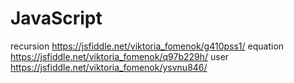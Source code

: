 # JavaScript
recursion https://jsfiddle.net/viktoria_fomenok/g410pss1/ 
equation https://jsfiddle.net/viktoria_fomenok/q97b229h/
user https://jsfiddle.net/viktoria_fomenok/ysvnu846/
